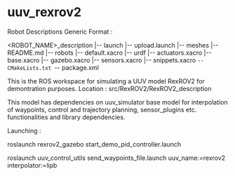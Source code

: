 # uuv_rexrov2

Robot Descriptions Generic Format :

<ROBOT_NAME>_description
|-- launch
    |-- upload.launch
|-- meshes
    |-- README.md
|-- robots
    |-- default.xacro
|-- urdf
    |-- actuators.xacro
    |-- base.xacro
    |-- gazebo.xacro
    |-- sensors.xacro
    |-- snippets.xacro
`-- CMakeLists.txt
`-- package.xml

This is the ROS workspace for simulating a UUV model RexROV2 for demontration purposes.
Location : src/RexROV2/RexROV2_description

This model has dependencies on uuv_simulator base model for interpolation of waypoints, control and trajectory planning, sensor_plugins etc. functionalities and library dependencies.

Launching :

roslaunch rexrov2_gazebo start_demo_pid_controller.launch

roslaunch uuv_control_utils send_waypoints_file.launch uuv_name:=rexrov2 interpolator:=lipb


